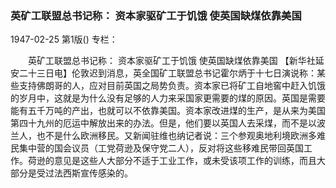 ### 英矿工联盟总书记称：  资本家驱矿工于饥饿  使英国缺煤依靠美国

1947-02-25
第1版()
专栏：

　　英矿工联盟总书记称：
    资本家驱矿工于饥饿
    使英国缺煤依靠美国
    【新华社延安二十三日电】伦敦迟到消息，英全国矿工联盟总书记霍尔炳于十七日演说称：某些支持佛朗哥的人，应对目前英国之局势负责。资本家已将矿工自地窖中赶入饥饿的岁月中，这就是为什么没有足够的人力来采国家更需要的煤的原因。英国是需要能有五千万吨的产出，也就可以不依靠美国。资本家改进煤的生产，是从来为美国第四十九州的厄运中解放出来的办法。但是，他们要以英国人去采煤，而不是以波兰人，也不是什么欧洲移民。又新闻驻维也纳记者说：三个参观奥地利境欧洲多难民集中营的国会议员（工党荷逊及保守党二人），反对将这些移难民带回英国工作。荷逊的意见是这些人大部分不适于工业工作，或未受该项工作的训练，而且大部分是受过法西斯宣传感染的。
